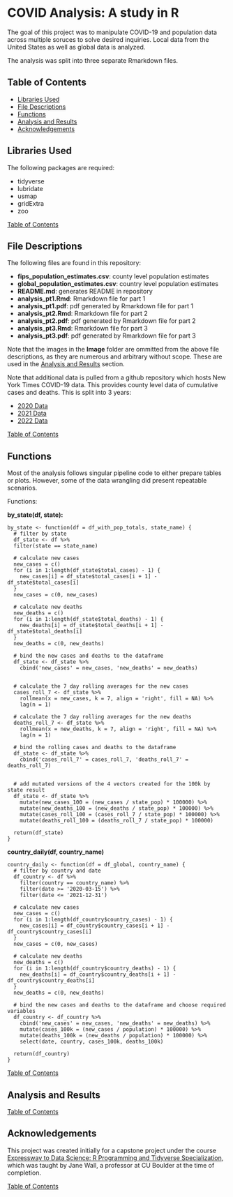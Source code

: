 # COVID Analysis: A study in R
The goal of this project was to manipulate COVID-19 and population data across multiple soruces 
to solve desired inquiries. Local data from the United States as well as global data is analyzed.

The analysis was split into three separate Rmarkdown files.

## Table of Contents
- [Libraries Used](#libraries-used)
- [File Descriptions](#file-descriptions)
- [Functions](#functions)
- [Analysis and Results](#analysis-and-results)
- [Acknowledgements](#acknowledgements)


## Libraries Used
The following packages are required:
- tidyverse
- lubridate
- usmap
- gridExtra
- zoo

[Table of Contents](#table-of-contents)


## File Descriptions
The following files are found in this repository:
- **fips_population_estimates.csv**: county level population estimates
- **global_population_estimates.csv**: country level population estimates
- **README.md**: generates README in repository  
- **analysis_pt1.Rmd**: Rmarkdown file for part 1
- **analysis_pt1.pdf**: pdf generated by Rmarkdown file for part 1
- **analysis_pt2.Rmd**: Rmarkdown file for part 2
- **analysis_pt2.pdf**: pdf generated by Rmarkdown file for part 2
- **analysis_pt3.Rmd**: Rmarkdown file for part 3
- **analysis_pt3.pdf**: pdf generated by Rmarkdown file for part 3

Note that the images in the **Image** folder are ommitted from the above file descriptions,
as they are numerous and arbitrary without scope. These are used in the 
[Analysis and Results](#analysis-and-results) section.

Note that additional data is pulled from a github repository which hosts New York Times
COVID-19 data. This provides county level data of cumulative cases and deaths. This
is split into 3 years:
- [2020 Data](https://raw.githubusercontent.com/nytimes/covid-19-data/master/us-counties-2020.csv)
- [2021 Data](https://raw.githubusercontent.com/nytimes/covid-19-data/master/us-counties-2021.csv)
- [2022 Data](https://raw.githubusercontent.com/nytimes/covid-19-data/master/us-counties-2022.csv)

[Table of Contents](#table-of-contents)


## Functions
Most of the analysis follows singular pipeline code to either prepare tables or
plots. However, some of the data wrangling did present repeatable scenarios.

Functions:

**by_state(df, state):**
```
by_state <- function(df = df_with_pop_totals, state_name) {
  # filter by state
  df_state <- df %>%
  filter(state == state_name)
  
  # calculate new cases
  new_cases = c()
  for (i in 1:length(df_state$total_cases) - 1) {
    new_cases[i] = df_state$total_cases[i + 1] - df_state$total_cases[i]
  }
  new_cases = c(0, new_cases)
  
  # calculate new deaths
  new_deaths = c()
  for (i in 1:length(df_state$total_deaths) - 1) {
    new_deaths[i] = df_state$total_deaths[i + 1] - df_state$total_deaths[i]
  }
  new_deaths = c(0, new_deaths)
  
  # bind the new cases and deaths to the dataframe
  df_state <- df_state %>%
    cbind('new_cases' = new_cases, 'new_deaths' = new_deaths)
  
  
  # calculate the 7 day rolling averages for the new cases
  cases_roll_7 <- df_state %>%
    rollmean(x = new_cases, k = 7, align = 'right', fill = NA) %>%
    lag(n = 1)
  
  # calculate the 7 day rolling averages for the new deaths
  deaths_roll_7 <- df_state %>%
    rollmean(x = new_deaths, k = 7, align = 'right', fill = NA) %>%
    lag(n = 1)
  
  # bind the rolling cases and deaths to the dataframe
  df_state <- df_state %>%
    cbind('cases_roll_7' = cases_roll_7, 'deaths_roll_7' = deaths_roll_7)
  
  
  # add mutated versions of the 4 vectors created for the 100k by state result
  df_state <- df_state %>%
    mutate(new_cases_100 = (new_cases / state_pop) * 100000) %>%
    mutate(new_deaths_100 = (new_deaths / state_pop) * 100000) %>%
    mutate(cases_roll_100 = (cases_roll_7 / state_pop) * 100000) %>%
    mutate(deaths_roll_100 = (deaths_roll_7 / state_pop) * 100000)
  
  return(df_state)
}
```
    
**country_daily(df, country_name)**
```
country_daily <- function(df = df_global, country_name) {
  # filter by country and date
  df_country <- df %>%
    filter(country == country_name) %>%
    filter(date >= '2020-03-15') %>%
    filter(date <= '2021-12-31')
  
  # calculate new cases
  new_cases = c()
  for (i in 1:length(df_country$country_cases) - 1) {
    new_cases[i] = df_country$country_cases[i + 1] - df_country$country_cases[i]
  }
  new_cases = c(0, new_cases)
  
  # calculate new deaths
  new_deaths = c()
  for (i in 1:length(df_country$country_deaths) - 1) {
    new_deaths[i] = df_country$country_deaths[i + 1] - df_country$country_deaths[i]
  }
  new_deaths = c(0, new_deaths)
  
  # bind the new cases and deaths to the dataframe and choose required variables
  df_country <- df_country %>%
    cbind('new_cases' = new_cases, 'new_deaths' = new_deaths) %>%
    mutate(cases_100k = (new_cases / population) * 100000) %>%
    mutate(deaths_100k = (new_deaths / population) * 100000) %>%
    select(date, country, cases_100k, deaths_100k)
  
  return(df_country)
}
```

[Table of Contents](#table-of-contents)


## Analysis and Results

[Table of Contents](#table-of-contents)


## Acknowledgements
This project was created initially for a capstone project under the course 
[Expressway to Data Science: R Programming and Tidyverse Specialization](https://www.coursera.org/specializations/data-science-r-programming-tidyverse),
which was taught by Jane Wall, a professor at CU Boulder at the time of completion.

[Table of Contents](#table-of-contents)